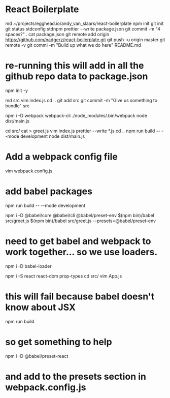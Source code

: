 # React Boilerplate

md ~/projects/egghead.io/andy_van_slaars/react-boilerplate
npm init
git init
git status
stdconfig
stdnpm
prettier --write package.json
git commit -m "4 spaces?" .
cat package.json
git remote add origin https://github.com/nadgerz/react-boilerplate.git
git push -u origin master
git remote -v
git commi -m "Build up what we do here" README.md

# re-running this will add in all the github repo data to package.json
npm init -y 

md src
vim index.js
cd ..
git add src
git commit -m "Give us something to bundle" src

npm i -D webpack webpack-cli
./node_modules/.bin/webpack
node dist/main.js

cd src/
cat > greet.js
vim index.js 
prettier --write *.js
cd ..
npm run build -- --mode development
node dist/main.js

# Add a webpack config file
vim webpack.config.js

# add babel packages
npm run build -- --mode development

npm i -D @babel/core @babel/cli @babel/preset-env
$(npm bin)/babel src/greet.js
$(npm bin)/babel src/greet.js --presets=@babel/preset-env

# need to get babel and webpack to work together... so we use loaders.
npm i -D babel-loader

npm i -S react react-dom prop-types
cd src/
vim App.js

# this will fail because babel doesn't know about JSX
npm run build

# so get something to help
npm i -D @babel/preset-react

# and add to the presets section in webpack.config.js

